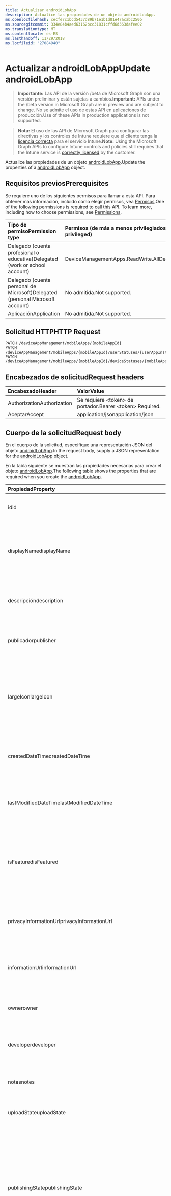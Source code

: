 ```yaml
---
title: Actualizar androidLobApp
description: Actualice las propiedades de un objeto androidLobApp.
ms.openlocfilehash: cecfe7c1bcd5437d89b71e1b1d81e47acabc250b
ms.sourcegitcommit: 334e84b4aed63162bcc31831cffd6d363dafee02
ms.translationtype: MT
ms.contentlocale: es-ES
ms.lasthandoff: 11/29/2018
ms.locfileid: "27084940"
---
```

# <a name="update-androidlobapp"></a><span data-ttu-id="8a76a-103">Actualizar androidLobApp</span><span class="sxs-lookup"><span data-stu-id="8a76a-103">Update androidLobApp</span></span>

> <span data-ttu-id="8a76a-104">**Importante:** Las API de la versión /beta de Microsoft Graph son una versión preliminar y están sujetas a cambios.</span><span class="sxs-lookup"><span data-stu-id="8a76a-104">**Important:** APIs under the /beta version in Microsoft Graph are in preview and are subject to change.</span></span> <span data-ttu-id="8a76a-105">No se admite el uso de estas API en aplicaciones de producción.</span><span class="sxs-lookup"><span data-stu-id="8a76a-105">Use of these APIs in production applications is not supported.</span></span>

> <span data-ttu-id="8a76a-106">**Nota:** El uso de las API de Microsoft Graph para configurar las directivas y los controles de Intune requiere que el cliente tenga la [licencia correcta](https://go.microsoft.com/fwlink/?linkid=839381) para el servicio Intune.</span><span class="sxs-lookup"><span data-stu-id="8a76a-106">**Note:** Using the Microsoft Graph APIs to configure Intune controls and policies still requires that the Intune service is [correctly licensed](https://go.microsoft.com/fwlink/?linkid=839381) by the customer.</span></span>

<span data-ttu-id="8a76a-107">Actualice las propiedades de un objeto [androidLobApp](../resources/intune-apps-androidlobapp.md).</span><span class="sxs-lookup"><span data-stu-id="8a76a-107">Update the properties of a [androidLobApp](../resources/intune-apps-androidlobapp.md) object.</span></span>
## <a name="prerequisites"></a><span data-ttu-id="8a76a-108">Requisitos previos</span><span class="sxs-lookup"><span data-stu-id="8a76a-108">Prerequisites</span></span>
<span data-ttu-id="8a76a-p102">Se requiere uno de los siguientes permisos para llamar a esta API. Para obtener más información, incluido cómo elegir permisos, vea [Permisos](/graph/permissions-reference).</span><span class="sxs-lookup"><span data-stu-id="8a76a-p102">One of the following permissions is required to call this API. To learn more, including how to choose permissions, see [Permissions](/graph/permissions-reference).</span></span>

|<span data-ttu-id="8a76a-111">Tipo de permiso</span><span class="sxs-lookup"><span data-stu-id="8a76a-111">Permission type</span></span>|<span data-ttu-id="8a76a-112">Permisos (de más a menos privilegiados)</span><span class="sxs-lookup"><span data-stu-id="8a76a-112">Permissions (from most to least privileged)</span></span>|
|:---|:---|
|<span data-ttu-id="8a76a-113">Delegado (cuenta profesional o educativa)</span><span class="sxs-lookup"><span data-stu-id="8a76a-113">Delegated (work or school account)</span></span>|<span data-ttu-id="8a76a-114">DeviceManagementApps.ReadWrite.All</span><span class="sxs-lookup"><span data-stu-id="8a76a-114">DeviceManagementApps.ReadWrite.All</span></span>|
|<span data-ttu-id="8a76a-115">Delegado (cuenta personal de Microsoft)</span><span class="sxs-lookup"><span data-stu-id="8a76a-115">Delegated (personal Microsoft account)</span></span>|<span data-ttu-id="8a76a-116">No admitida.</span><span class="sxs-lookup"><span data-stu-id="8a76a-116">Not supported.</span></span>|
|<span data-ttu-id="8a76a-117">Aplicación</span><span class="sxs-lookup"><span data-stu-id="8a76a-117">Application</span></span>|<span data-ttu-id="8a76a-118">No admitida.</span><span class="sxs-lookup"><span data-stu-id="8a76a-118">Not supported.</span></span>|

## <a name="http-request"></a><span data-ttu-id="8a76a-119">Solicitud HTTP</span><span class="sxs-lookup"><span data-stu-id="8a76a-119">HTTP Request</span></span>
<!-- {
  "blockType": "ignored"
}
-->
``` http
PATCH /deviceAppManagement/mobileApps/{mobileAppId}
PATCH /deviceAppManagement/mobileApps/{mobileAppId}/userStatuses/{userAppInstallStatusId}/app
PATCH /deviceAppManagement/mobileApps/{mobileAppId}/deviceStatuses/{mobileAppInstallStatusId}/app
```

## <a name="request-headers"></a><span data-ttu-id="8a76a-120">Encabezados de solicitud</span><span class="sxs-lookup"><span data-stu-id="8a76a-120">Request headers</span></span>
|<span data-ttu-id="8a76a-121">Encabezado</span><span class="sxs-lookup"><span data-stu-id="8a76a-121">Header</span></span>|<span data-ttu-id="8a76a-122">Valor</span><span class="sxs-lookup"><span data-stu-id="8a76a-122">Value</span></span>|
|:---|:---|
|<span data-ttu-id="8a76a-123">Authorization</span><span class="sxs-lookup"><span data-stu-id="8a76a-123">Authorization</span></span>|<span data-ttu-id="8a76a-124">Se requiere &lt;token&gt; de portador.</span><span class="sxs-lookup"><span data-stu-id="8a76a-124">Bearer &lt;token&gt; Required.</span></span>|
|<span data-ttu-id="8a76a-125">Aceptar</span><span class="sxs-lookup"><span data-stu-id="8a76a-125">Accept</span></span>|<span data-ttu-id="8a76a-126">application/json</span><span class="sxs-lookup"><span data-stu-id="8a76a-126">application/json</span></span>|

## <a name="request-body"></a><span data-ttu-id="8a76a-127">Cuerpo de la solicitud</span><span class="sxs-lookup"><span data-stu-id="8a76a-127">Request body</span></span>
<span data-ttu-id="8a76a-128">En el cuerpo de la solicitud, especifique una representación JSON del objeto [androidLobApp](../resources/intune-apps-androidlobapp.md).</span><span class="sxs-lookup"><span data-stu-id="8a76a-128">In the request body, supply a JSON representation for the [androidLobApp](../resources/intune-apps-androidlobapp.md) object.</span></span>

<span data-ttu-id="8a76a-129">En la tabla siguiente se muestran las propiedades necesarias para crear el objeto [androidLobApp](../resources/intune-apps-androidlobapp.md).</span><span class="sxs-lookup"><span data-stu-id="8a76a-129">The following table shows the properties that are required when you create the [androidLobApp](../resources/intune-apps-androidlobapp.md).</span></span>

|<span data-ttu-id="8a76a-130">Propiedad</span><span class="sxs-lookup"><span data-stu-id="8a76a-130">Property</span></span>|<span data-ttu-id="8a76a-131">Tipo</span><span class="sxs-lookup"><span data-stu-id="8a76a-131">Type</span></span>|<span data-ttu-id="8a76a-132">Descripción</span><span class="sxs-lookup"><span data-stu-id="8a76a-132">Description</span></span>|
|:---|:---|:---|
|<span data-ttu-id="8a76a-133">id</span><span class="sxs-lookup"><span data-stu-id="8a76a-133">id</span></span>|<span data-ttu-id="8a76a-134">String</span><span class="sxs-lookup"><span data-stu-id="8a76a-134">String</span></span>|<span data-ttu-id="8a76a-135">Clave de la entidad.</span><span class="sxs-lookup"><span data-stu-id="8a76a-135">Key of the entity.</span></span> <span data-ttu-id="8a76a-136">Heredado de [mobileApp](../resources/intune-apps-mobileapp.md).</span><span class="sxs-lookup"><span data-stu-id="8a76a-136">Inherited from [mobileApp](../resources/intune-apps-mobileapp.md)</span></span>|
|<span data-ttu-id="8a76a-137">displayName</span><span class="sxs-lookup"><span data-stu-id="8a76a-137">displayName</span></span>|<span data-ttu-id="8a76a-138">String</span><span class="sxs-lookup"><span data-stu-id="8a76a-138">String</span></span>|<span data-ttu-id="8a76a-139">Título de la aplicación importado o proporcionado por el administrador.</span><span class="sxs-lookup"><span data-stu-id="8a76a-139">The admin provided or imported title of the app.</span></span> <span data-ttu-id="8a76a-140">Heredado de [mobileApp](../resources/intune-apps-mobileapp.md).</span><span class="sxs-lookup"><span data-stu-id="8a76a-140">Inherited from [mobileApp](../resources/intune-apps-mobileapp.md)</span></span>|
|<span data-ttu-id="8a76a-141">descripción</span><span class="sxs-lookup"><span data-stu-id="8a76a-141">description</span></span>|<span data-ttu-id="8a76a-142">String</span><span class="sxs-lookup"><span data-stu-id="8a76a-142">String</span></span>|<span data-ttu-id="8a76a-143">Descripción de la aplicación.</span><span class="sxs-lookup"><span data-stu-id="8a76a-143">The description of the app.</span></span> <span data-ttu-id="8a76a-144">Heredado de [mobileApp](../resources/intune-apps-mobileapp.md).</span><span class="sxs-lookup"><span data-stu-id="8a76a-144">Inherited from [mobileApp](../resources/intune-apps-mobileapp.md)</span></span>|
|<span data-ttu-id="8a76a-145">publicador</span><span class="sxs-lookup"><span data-stu-id="8a76a-145">publisher</span></span>|<span data-ttu-id="8a76a-146">String</span><span class="sxs-lookup"><span data-stu-id="8a76a-146">String</span></span>|<span data-ttu-id="8a76a-147">Publicador de la aplicación.</span><span class="sxs-lookup"><span data-stu-id="8a76a-147">The publisher of the app.</span></span> <span data-ttu-id="8a76a-148">Heredado de [mobileApp](../resources/intune-apps-mobileapp.md).</span><span class="sxs-lookup"><span data-stu-id="8a76a-148">Inherited from [mobileApp](../resources/intune-apps-mobileapp.md)</span></span>|
|<span data-ttu-id="8a76a-149">largeIcon</span><span class="sxs-lookup"><span data-stu-id="8a76a-149">largeIcon</span></span>|[<span data-ttu-id="8a76a-150">mimeContent</span><span class="sxs-lookup"><span data-stu-id="8a76a-150">mimeContent</span></span>](../resources/intune-shared-mimecontent.md)|<span data-ttu-id="8a76a-151">Icono grande que se mostrará en los detalles de la aplicación y se usa para cargar el icono.</span><span class="sxs-lookup"><span data-stu-id="8a76a-151">The large icon, to be displayed in the app details and used for upload of the icon.</span></span> <span data-ttu-id="8a76a-152">Heredado de [mobileApp](../resources/intune-apps-mobileapp.md).</span><span class="sxs-lookup"><span data-stu-id="8a76a-152">Inherited from [mobileApp](../resources/intune-apps-mobileapp.md)</span></span>|
|<span data-ttu-id="8a76a-153">createdDateTime</span><span class="sxs-lookup"><span data-stu-id="8a76a-153">createdDateTime</span></span>|<span data-ttu-id="8a76a-154">DateTimeOffset</span><span class="sxs-lookup"><span data-stu-id="8a76a-154">DateTimeOffset</span></span>|<span data-ttu-id="8a76a-155">Fecha y hora de creación de la aplicación.</span><span class="sxs-lookup"><span data-stu-id="8a76a-155">The date and time the app was created.</span></span> <span data-ttu-id="8a76a-156">Heredado de [mobileApp](../resources/intune-apps-mobileapp.md).</span><span class="sxs-lookup"><span data-stu-id="8a76a-156">Inherited from [mobileApp](../resources/intune-apps-mobileapp.md)</span></span>|
|<span data-ttu-id="8a76a-157">lastModifiedDateTime</span><span class="sxs-lookup"><span data-stu-id="8a76a-157">lastModifiedDateTime</span></span>|<span data-ttu-id="8a76a-158">DateTimeOffset</span><span class="sxs-lookup"><span data-stu-id="8a76a-158">DateTimeOffset</span></span>|<span data-ttu-id="8a76a-159">Fecha y hora de la última modificación de la aplicación.</span><span class="sxs-lookup"><span data-stu-id="8a76a-159">The date and time the app was last modified.</span></span> <span data-ttu-id="8a76a-160">Heredado de [mobileApp](../resources/intune-apps-mobileapp.md).</span><span class="sxs-lookup"><span data-stu-id="8a76a-160">Inherited from [mobileApp](../resources/intune-apps-mobileapp.md)</span></span>|
|<span data-ttu-id="8a76a-161">isFeatured</span><span class="sxs-lookup"><span data-stu-id="8a76a-161">isFeatured</span></span>|<span data-ttu-id="8a76a-162">Booleano</span><span class="sxs-lookup"><span data-stu-id="8a76a-162">Boolean</span></span>|<span data-ttu-id="8a76a-163">Valor que indica si el administrador ha marcado la aplicación como destacada. Heredado de [mobileApp](../resources/intune-apps-mobileapp.md).</span><span class="sxs-lookup"><span data-stu-id="8a76a-163">The value indicating whether the app is marked as featured by the admin. Inherited from [mobileApp](../resources/intune-apps-mobileapp.md)</span></span>|
|<span data-ttu-id="8a76a-164">privacyInformationUrl</span><span class="sxs-lookup"><span data-stu-id="8a76a-164">privacyInformationUrl</span></span>|<span data-ttu-id="8a76a-165">String</span><span class="sxs-lookup"><span data-stu-id="8a76a-165">String</span></span>|<span data-ttu-id="8a76a-166">La dirección URL de la declaración de privacidad.</span><span class="sxs-lookup"><span data-stu-id="8a76a-166">The privacy statement Url.</span></span> <span data-ttu-id="8a76a-167">Heredado de [mobileApp](../resources/intune-apps-mobileapp.md).</span><span class="sxs-lookup"><span data-stu-id="8a76a-167">Inherited from [mobileApp](../resources/intune-apps-mobileapp.md)</span></span>|
|<span data-ttu-id="8a76a-168">informationUrl</span><span class="sxs-lookup"><span data-stu-id="8a76a-168">informationUrl</span></span>|<span data-ttu-id="8a76a-169">String</span><span class="sxs-lookup"><span data-stu-id="8a76a-169">String</span></span>|<span data-ttu-id="8a76a-170">La dirección URL para obtener más información.</span><span class="sxs-lookup"><span data-stu-id="8a76a-170">The more information Url.</span></span> <span data-ttu-id="8a76a-171">Heredado de [mobileApp](../resources/intune-apps-mobileapp.md).</span><span class="sxs-lookup"><span data-stu-id="8a76a-171">Inherited from [mobileApp](../resources/intune-apps-mobileapp.md)</span></span>|
|<span data-ttu-id="8a76a-172">owner</span><span class="sxs-lookup"><span data-stu-id="8a76a-172">owner</span></span>|<span data-ttu-id="8a76a-173">String</span><span class="sxs-lookup"><span data-stu-id="8a76a-173">String</span></span>|<span data-ttu-id="8a76a-174">Propietario de la aplicación.</span><span class="sxs-lookup"><span data-stu-id="8a76a-174">The owner of the app.</span></span> <span data-ttu-id="8a76a-175">Heredado de [mobileApp](../resources/intune-apps-mobileapp.md).</span><span class="sxs-lookup"><span data-stu-id="8a76a-175">Inherited from [mobileApp](../resources/intune-apps-mobileapp.md)</span></span>|
|<span data-ttu-id="8a76a-176">developer</span><span class="sxs-lookup"><span data-stu-id="8a76a-176">developer</span></span>|<span data-ttu-id="8a76a-177">String</span><span class="sxs-lookup"><span data-stu-id="8a76a-177">String</span></span>|<span data-ttu-id="8a76a-178">Desarrollador de la aplicación.</span><span class="sxs-lookup"><span data-stu-id="8a76a-178">The developer of the app.</span></span> <span data-ttu-id="8a76a-179">Heredado de [mobileApp](../resources/intune-apps-mobileapp.md).</span><span class="sxs-lookup"><span data-stu-id="8a76a-179">Inherited from [mobileApp](../resources/intune-apps-mobileapp.md)</span></span>|
|<span data-ttu-id="8a76a-180">notas</span><span class="sxs-lookup"><span data-stu-id="8a76a-180">notes</span></span>|<span data-ttu-id="8a76a-181">String</span><span class="sxs-lookup"><span data-stu-id="8a76a-181">String</span></span>|<span data-ttu-id="8a76a-182">Notas de la aplicación.</span><span class="sxs-lookup"><span data-stu-id="8a76a-182">Notes for the app.</span></span> <span data-ttu-id="8a76a-183">Heredado de [mobileApp](../resources/intune-apps-mobileapp.md).</span><span class="sxs-lookup"><span data-stu-id="8a76a-183">Inherited from [mobileApp](../resources/intune-apps-mobileapp.md)</span></span>|
|<span data-ttu-id="8a76a-184">uploadState</span><span class="sxs-lookup"><span data-stu-id="8a76a-184">uploadState</span></span>|<span data-ttu-id="8a76a-185">Int32</span><span class="sxs-lookup"><span data-stu-id="8a76a-185">Int32</span></span>|<span data-ttu-id="8a76a-186">El estado de carga.</span><span class="sxs-lookup"><span data-stu-id="8a76a-186">The upload state.</span></span> <span data-ttu-id="8a76a-187">Heredado de [mobileApp](../resources/intune-apps-mobileapp.md).</span><span class="sxs-lookup"><span data-stu-id="8a76a-187">Inherited from [mobileApp](../resources/intune-apps-mobileapp.md)</span></span>|
|<span data-ttu-id="8a76a-188">publishingState</span><span class="sxs-lookup"><span data-stu-id="8a76a-188">publishingState</span></span>|[<span data-ttu-id="8a76a-189">mobileAppPublishingState</span><span class="sxs-lookup"><span data-stu-id="8a76a-189">mobileAppPublishingState</span></span>](../resources/intune-apps-mobileapppublishingstate.md)|<span data-ttu-id="8a76a-190">Estado de publicación de la aplicación.</span><span class="sxs-lookup"><span data-stu-id="8a76a-190">The publishing state for the app.</span></span> <span data-ttu-id="8a76a-191">La aplicación no puede asignarse a menos que se publique.</span><span class="sxs-lookup"><span data-stu-id="8a76a-191">The app cannot be assigned unless the app is published.</span></span> <span data-ttu-id="8a76a-192">Se hereda de [mobileApp](../resources/intune-apps-mobileapp.md).</span><span class="sxs-lookup"><span data-stu-id="8a76a-192">Inherited from [mobileApp](../resources/intune-apps-mobileapp.md).</span></span> <span data-ttu-id="8a76a-193">Los valores posibles son: `notPublished`, `processing` y `published`.</span><span class="sxs-lookup"><span data-stu-id="8a76a-193">Possible values are: `notPublished`, `processing`, `published`.</span></span>|
|<span data-ttu-id="8a76a-194">committedContentVersion</span><span class="sxs-lookup"><span data-stu-id="8a76a-194">committedContentVersion</span></span>|<span data-ttu-id="8a76a-195">String</span><span class="sxs-lookup"><span data-stu-id="8a76a-195">String</span></span>|<span data-ttu-id="8a76a-196">Versión interna del contenido confirmado.</span><span class="sxs-lookup"><span data-stu-id="8a76a-196">The internal committed content version.</span></span> <span data-ttu-id="8a76a-197">Heredado de [mobileLobApp](../resources/intune-apps-mobilelobapp.md).</span><span class="sxs-lookup"><span data-stu-id="8a76a-197">Inherited from [mobileLobApp](../resources/intune-apps-mobilelobapp.md)</span></span>|
|<span data-ttu-id="8a76a-198">fileName</span><span class="sxs-lookup"><span data-stu-id="8a76a-198">fileName</span></span>|<span data-ttu-id="8a76a-199">String</span><span class="sxs-lookup"><span data-stu-id="8a76a-199">String</span></span>|<span data-ttu-id="8a76a-200">Nombre del archivo de la aplicación de LOB principal.</span><span class="sxs-lookup"><span data-stu-id="8a76a-200">The name of the main Lob application file.</span></span> <span data-ttu-id="8a76a-201">Heredado de [mobileLobApp](../resources/intune-apps-mobilelobapp.md).</span><span class="sxs-lookup"><span data-stu-id="8a76a-201">Inherited from [mobileLobApp](../resources/intune-apps-mobilelobapp.md)</span></span>|
|<span data-ttu-id="8a76a-202">size</span><span class="sxs-lookup"><span data-stu-id="8a76a-202">size</span></span>|<span data-ttu-id="8a76a-203">Int64</span><span class="sxs-lookup"><span data-stu-id="8a76a-203">Int64</span></span>|<span data-ttu-id="8a76a-204">Tamaño total, incluidos todos los archivos cargados.</span><span class="sxs-lookup"><span data-stu-id="8a76a-204">The total size, including all uploaded files.</span></span> <span data-ttu-id="8a76a-205">Heredado de [mobileLobApp](../resources/intune-apps-mobilelobapp.md).</span><span class="sxs-lookup"><span data-stu-id="8a76a-205">Inherited from [mobileLobApp](../resources/intune-apps-mobilelobapp.md)</span></span>|
|<span data-ttu-id="8a76a-206">packageId</span><span class="sxs-lookup"><span data-stu-id="8a76a-206">packageId</span></span>|<span data-ttu-id="8a76a-207">String</span><span class="sxs-lookup"><span data-stu-id="8a76a-207">String</span></span>|<span data-ttu-id="8a76a-208">El identificador del paquete.</span><span class="sxs-lookup"><span data-stu-id="8a76a-208">The package identifier.</span></span>|
|<span data-ttu-id="8a76a-209">identityName</span><span class="sxs-lookup"><span data-stu-id="8a76a-209">identityName</span></span>|<span data-ttu-id="8a76a-210">String</span><span class="sxs-lookup"><span data-stu-id="8a76a-210">String</span></span>|<span data-ttu-id="8a76a-211">Nombre de la identidad.</span><span class="sxs-lookup"><span data-stu-id="8a76a-211">The Identity Name.</span></span>|
|<span data-ttu-id="8a76a-212">minimumSupportedOperatingSystem</span><span class="sxs-lookup"><span data-stu-id="8a76a-212">minimumSupportedOperatingSystem</span></span>|[<span data-ttu-id="8a76a-213">androidMinimumOperatingSystem</span><span class="sxs-lookup"><span data-stu-id="8a76a-213">androidMinimumOperatingSystem</span></span>](../resources/intune-apps-androidminimumoperatingsystem.md)|<span data-ttu-id="8a76a-214">Valor del sistema operativo mínimo aplicable.</span><span class="sxs-lookup"><span data-stu-id="8a76a-214">The value for the minimum applicable operating system.</span></span>|
|<span data-ttu-id="8a76a-215">versionName</span><span class="sxs-lookup"><span data-stu-id="8a76a-215">versionName</span></span>|<span data-ttu-id="8a76a-216">String</span><span class="sxs-lookup"><span data-stu-id="8a76a-216">String</span></span>|<span data-ttu-id="8a76a-217">El nombre de la versión de la aplicación de línea de negocio (LoB) de Android.</span><span class="sxs-lookup"><span data-stu-id="8a76a-217">The version name of Android Line of Business (LoB) app.</span></span>|
|<span data-ttu-id="8a76a-218">versionCode</span><span class="sxs-lookup"><span data-stu-id="8a76a-218">versionCode</span></span>|<span data-ttu-id="8a76a-219">String</span><span class="sxs-lookup"><span data-stu-id="8a76a-219">String</span></span>|<span data-ttu-id="8a76a-220">El código de versión de la aplicación de línea de negocio (LoB) de Android.</span><span class="sxs-lookup"><span data-stu-id="8a76a-220">The version code of Android Line of Business (LoB) app.</span></span>|
|<span data-ttu-id="8a76a-221">identityVersion</span><span class="sxs-lookup"><span data-stu-id="8a76a-221">identityVersion</span></span>|<span data-ttu-id="8a76a-222">String</span><span class="sxs-lookup"><span data-stu-id="8a76a-222">String</span></span>|<span data-ttu-id="8a76a-223">Versión de la identidad.</span><span class="sxs-lookup"><span data-stu-id="8a76a-223">The identity version.</span></span>|



## <a name="response"></a><span data-ttu-id="8a76a-224">Respuesta</span><span class="sxs-lookup"><span data-stu-id="8a76a-224">Response</span></span>
<span data-ttu-id="8a76a-225">Si se ejecuta correctamente, este método devuelve un código de respuesta `200 OK` y un objeto [androidLobApp](../resources/intune-apps-androidlobapp.md) actualizado en el cuerpo de la respuesta.</span><span class="sxs-lookup"><span data-stu-id="8a76a-225">If successful, this method returns a `200 OK` response code and an updated [androidLobApp](../resources/intune-apps-androidlobapp.md) object in the response body.</span></span>

## <a name="example"></a><span data-ttu-id="8a76a-226">Ejemplo</span><span class="sxs-lookup"><span data-stu-id="8a76a-226">Example</span></span>
### <a name="request"></a><span data-ttu-id="8a76a-227">Solicitud</span><span class="sxs-lookup"><span data-stu-id="8a76a-227">Request</span></span>
<span data-ttu-id="8a76a-228">Aquí tiene un ejemplo de la solicitud.</span><span class="sxs-lookup"><span data-stu-id="8a76a-228">Here is an example of the request.</span></span>
``` http
PATCH https://graph.microsoft.com/beta/deviceAppManagement/mobileApps/{mobileAppId}
Content-type: application/json
Content-length: 1313

{
  "displayName": "Display Name value",
  "description": "Description value",
  "publisher": "Publisher value",
  "largeIcon": {
    "@odata.type": "microsoft.graph.mimeContent",
    "type": "Type value",
    "value": "dmFsdWU="
  },
  "lastModifiedDateTime": "2017-01-01T00:00:35.1329464-08:00",
  "isFeatured": true,
  "privacyInformationUrl": "https://example.com/privacyInformationUrl/",
  "informationUrl": "https://example.com/informationUrl/",
  "owner": "Owner value",
  "developer": "Developer value",
  "notes": "Notes value",
  "uploadState": 11,
  "publishingState": "processing",
  "committedContentVersion": "Committed Content Version value",
  "fileName": "File Name value",
  "size": 4,
  "packageId": "Package Id value",
  "identityName": "Identity Name value",
  "minimumSupportedOperatingSystem": {
    "@odata.type": "microsoft.graph.androidMinimumOperatingSystem",
    "v4_0": true,
    "v4_0_3": true,
    "v4_1": true,
    "v4_2": true,
    "v4_3": true,
    "v4_4": true,
    "v5_0": true,
    "v5_1": true,
    "v6_0": true,
    "v7_0": true,
    "v7_1": true,
    "v8_0": true,
    "v8_1": true,
    "v9_0": true
  },
  "versionName": "Version Name value",
  "versionCode": "Version Code value",
  "identityVersion": "Identity Version value"
}
```

### <a name="response"></a><span data-ttu-id="8a76a-229">Respuesta</span><span class="sxs-lookup"><span data-stu-id="8a76a-229">Response</span></span>
<span data-ttu-id="8a76a-p120">Aquí tiene un ejemplo de la respuesta. Nota: Puede que el objeto de respuesta que aparece aquí se trunque para abreviar. Todas las propiedades se devolverán de una llamada real.</span><span class="sxs-lookup"><span data-stu-id="8a76a-p120">Here is an example of the response. Note: The response object shown here may be truncated for brevity. All of the properties will be returned from an actual call.</span></span>
``` http
HTTP/1.1 200 OK
Content-Type: application/json
Content-Length: 1473

{
  "@odata.type": "#microsoft.graph.androidLobApp",
  "id": "4b9a27d0-27d0-4b9a-d027-9a4bd0279a4b",
  "displayName": "Display Name value",
  "description": "Description value",
  "publisher": "Publisher value",
  "largeIcon": {
    "@odata.type": "microsoft.graph.mimeContent",
    "type": "Type value",
    "value": "dmFsdWU="
  },
  "createdDateTime": "2017-01-01T00:02:43.5775965-08:00",
  "lastModifiedDateTime": "2017-01-01T00:00:35.1329464-08:00",
  "isFeatured": true,
  "privacyInformationUrl": "https://example.com/privacyInformationUrl/",
  "informationUrl": "https://example.com/informationUrl/",
  "owner": "Owner value",
  "developer": "Developer value",
  "notes": "Notes value",
  "uploadState": 11,
  "publishingState": "processing",
  "committedContentVersion": "Committed Content Version value",
  "fileName": "File Name value",
  "size": 4,
  "packageId": "Package Id value",
  "identityName": "Identity Name value",
  "minimumSupportedOperatingSystem": {
    "@odata.type": "microsoft.graph.androidMinimumOperatingSystem",
    "v4_0": true,
    "v4_0_3": true,
    "v4_1": true,
    "v4_2": true,
    "v4_3": true,
    "v4_4": true,
    "v5_0": true,
    "v5_1": true,
    "v6_0": true,
    "v7_0": true,
    "v7_1": true,
    "v8_0": true,
    "v8_1": true,
    "v9_0": true
  },
  "versionName": "Version Name value",
  "versionCode": "Version Code value",
  "identityVersion": "Identity Version value"
}
```





